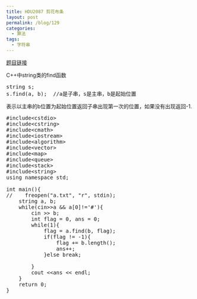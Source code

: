 ```yaml
---
title: HDU2087 剪花布条
layout: post
permalink: /blog/129
categories:
  - 算法
tags:
  - 字符串
---
```

<a href="http://acm.hdu.edu.cn/showproblem.php?pid=2087" target="_blank">题目链接</a>

C++中string类的find函数

<pre class="brush: cpp; title: ; notranslate" title="">string s;
s.find(a, b);  //a是子串，s是主串，b是起始位置
</pre>

表示以主串的b位置为起始位置返回子串出现第一次的位置，如果没有出现返回-1.

<pre class="brush: cpp; title: ; notranslate" title="">#include&lt;cstdio&gt;
#include&lt;cstring&gt;
#include&lt;cmath&gt;
#include&lt;iostream&gt;
#include&lt;algorithm&gt;
#include&lt;vector&gt;
#include&lt;map&gt;
#include&lt;queue&gt;
#include&lt;stack&gt;
#include&lt;string&gt;
using namespace std;

int main(){
//    freopen("a.txt", "r", stdin);
    string a, b;
    while(cin&gt;&gt;a && a[0]!='#'){
        cin &gt;&gt; b;
        int flag = 0, ans = 0;
        while(1){
            flag = a.find(b, flag);
            if(flag != -1){
                flag += b.length();
                ans++;
            }else break;

        }
        cout &lt;&lt;ans &lt;&lt; endl;
    }
    return 0;
}

</pre>